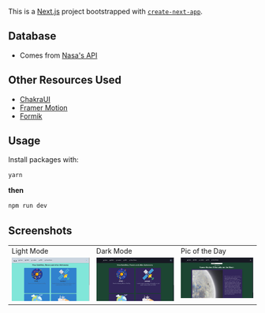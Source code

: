 This is a [Next.js](https://nextjs.org/) project bootstrapped with [`create-next-app`](https://github.com/vercel/next.js/tree/canary/packages/create-next-app).

## Database

- Comes from [Nasa's API](https://api.nasa.gov/)

## Other Resources Used

- [ChakraUI](https://chakra-ui.com/)
- [Framer Motion](https://www.framer.com/motion/)
- [Formik](https://formik.org/)

## Usage

Install packages with:

```sh
yarn
```

**then**

```sh
npm run dev
```

## Screenshots

<table>
  <tr>
    <td>Light Mode</td>
    <td>Dark Mode</td>
    <td>Pic of the Day</td>
  </tr>
  <tr>
    <td valign="top"><img src="public/lightmode.png"></td>
    <td valign="top"><img src="public/darkmode.png"></td>
    <td valign="top"><img src="public/picofday.png"></td>
  </tr>
 </table>
